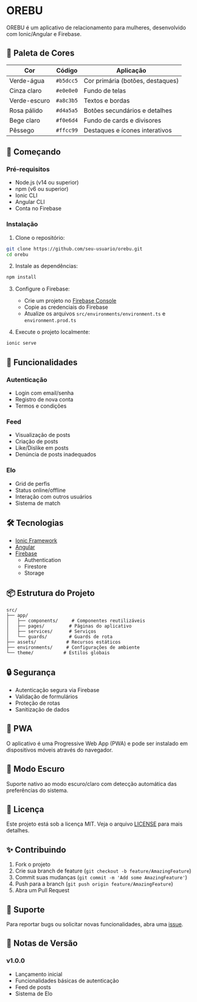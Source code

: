 # OREBU

OREBU é um aplicativo de relacionamento para mulheres, desenvolvido com Ionic/Angular e Firebase.

## 🎨 Paleta de Cores

| Cor          | Código     | Aplicação                          |
|--------------|------------|------------------------------------|
| Verde-água   | `#b5dcc5` | Cor primária (botões, destaques)   |
| Cinza claro  | `#e0e0e0` | Fundo de telas                     |
| Verde-escuro | `#a8c3b5` | Textos e bordas                    |
| Rosa pálido  | `#d4a5a5` | Botões secundários e detalhes      |
| Bege claro   | `#f0e6d4` | Fundo de cards e divisores         |
| Pêssego      | `#ffcc99` | Destaques e ícones interativos     |

## 🚀 Começando

### Pré-requisitos

- Node.js (v14 ou superior)
- npm (v6 ou superior)
- Ionic CLI
- Angular CLI
- Conta no Firebase

### Instalação

1. Clone o repositório:
```bash
git clone https://github.com/seu-usuario/orebu.git
cd orebu
```

2. Instale as dependências:
```bash
npm install
```

3. Configure o Firebase:
   - Crie um projeto no [Firebase Console](https://console.firebase.google.com)
   - Copie as credenciais do Firebase
   - Atualize os arquivos `src/environments/environment.ts` e `environment.prod.ts`

4. Execute o projeto localmente:
```bash
ionic serve
```

## 📱 Funcionalidades

### Autenticação
- Login com email/senha
- Registro de nova conta
- Termos e condições

### Feed
- Visualização de posts
- Criação de posts
- Like/Dislike em posts
- Denúncia de posts inadequados

### Elo
- Grid de perfis
- Status online/offline
- Interação com outros usuários
- Sistema de match

## 🛠️ Tecnologias

- [Ionic Framework](https://ionicframework.com/)
- [Angular](https://angular.io/)
- [Firebase](https://firebase.google.com/)
  - Authentication
  - Firestore
  - Storage

## 📦 Estrutura do Projeto

```
src/
├── app/
│   ├── components/     # Componentes reutilizáveis
│   ├── pages/         # Páginas do aplicativo
│   ├── services/      # Serviços
│   └── guards/        # Guards de rota
├── assets/           # Recursos estáticos
├── environments/     # Configurações de ambiente
└── theme/           # Estilos globais
```

## 🔒 Segurança

- Autenticação segura via Firebase
- Validação de formulários
- Proteção de rotas
- Sanitização de dados

## 📱 PWA

O aplicativo é uma Progressive Web App (PWA) e pode ser instalado em dispositivos móveis através do navegador.

## 🌙 Modo Escuro

Suporte nativo ao modo escuro/claro com detecção automática das preferências do sistema.

## 📄 Licença

Este projeto está sob a licença MIT. Veja o arquivo [LICENSE](LICENSE) para mais detalhes.

## ✨ Contribuindo

1. Fork o projeto
2. Crie sua branch de feature (`git checkout -b feature/AmazingFeature`)
3. Commit suas mudanças (`git commit -m 'Add some AmazingFeature'`)
4. Push para a branch (`git push origin feature/AmazingFeature`)
5. Abra um Pull Request

## 🤝 Suporte

Para reportar bugs ou solicitar novas funcionalidades, abra uma [issue](https://github.com/seu-usuario/orebu/issues).

## 📝 Notas de Versão

### v1.0.0
- Lançamento inicial
- Funcionalidades básicas de autenticação
- Feed de posts
- Sistema de Elo
